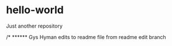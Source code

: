 # hello-world
Just another repository

/* ******
Gys Hyman edits to readme file from readme edit branch
